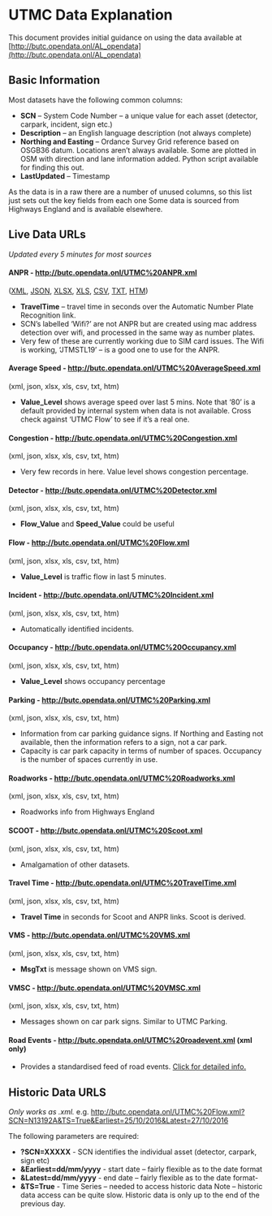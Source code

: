 # UTMC Data Explanation

This document provides initial guidance on using the data available at [http://butc.opendata.onl/AL_opendata](http://butc.opendata.onl/AL_opendata)

## Basic Information

Most datasets have the following common columns:
-	**SCN** – System Code Number – a unique value for each asset (detector, carpark, incident, sign etc.)
-	**Description** – an English language description (not always complete)
-	**Northing and Easting** – Ordance Survey Grid reference based on OSGB36 datum. Locations aren’t always available. Some are plotted in OSM with direction and lane information added. Python script available for finding this out.
-	**LastUpdated** – Timestamp

As the data is in a raw there are a number of unused columns, so this list just sets out the key fields from each one
Some data is sourced from Highways England and is available elsewhere.

## Live Data URLs 

*Updated every 5 minutes for most sources*

#### ANPR - http://butc.opendata.onl/UTMC%20ANPR.xml 
([XML](http://butc.opendata.onl/UTMC%20ANPR.xml), [JSON](http://butc.opendata.onl/UTMC%20ANPR.json), [XLSX](http://butc.opendata.onl/UTMC%20ANPR.xlsx), [XLS](http://butc.opendata.onl/UTMC%20ANPR.xls), [CSV](http://butc.opendata.onl/UTMC%20ANPR.csv), [TXT](http://butc.opendata.onl/UTMC%20ANPR.txt), [HTM](http://butc.opendata.onl/UTMC%20ANPR.htm))

-	**TravelTime** – travel time in seconds over the Automatic Number Plate Recognition link.
-	SCN’s labelled ‘Wifi?’ are not ANPR but are created using mac address detection over wifi, and processed in the same way as number plates.
-	Very few of these are currently working due to SIM card issues. The Wifi is working, ‘JTMSTL19’ – is a good one to use for the ANPR.

#### Average Speed - http://butc.opendata.onl/UTMC%20AverageSpeed.xml 
(xml, json, xlsx, xls, csv, txt, htm)

-	**Value_Level** shows average speed over last 5 mins. Note that ‘80’ is a default provided by internal system when data is not available. Cross check against ‘UTMC Flow’ to see if it’s a real one.

#### Congestion  - http://butc.opendata.onl/UTMC%20Congestion.xml 
(xml, json, xlsx, xls, csv, txt, htm)

-	Very few records in here. Value level shows congestion percentage.

#### Detector - http://butc.opendata.onl/UTMC%20Detector.xml 
(xml, json, xlsx, xls, csv, txt, htm)

-	**Flow_Value** and **Speed_Value** could be useful

#### Flow - http://butc.opendata.onl/UTMC%20Flow.xml 
(xml, json, xlsx, xls, csv, txt, htm)

-	**Value_Level** is traffic flow in last 5 minutes.

#### Incident - http://butc.opendata.onl/UTMC%20Incident.xml 
(xml, json, xlsx, xls, csv, txt, htm)

-	Automatically identified incidents.

#### Occupancy - http://butc.opendata.onl/UTMC%20Occupancy.xml 
(xml, json, xlsx, xls, csv, txt, htm)

-	**Value_Level** shows occupancy percentage

#### Parking - http://butc.opendata.onl/UTMC%20Parking.xml 
(xml, json, xlsx, xls, csv, txt, htm)

-	Information from car parking guidance signs. If Northing and Easting not available, then the information refers to a sign, not a car park.
-	Capacity is car park capacity in terms of number of spaces. Occupancy is the number of spaces currently in use.

#### Roadworks - http://butc.opendata.onl/UTMC%20Roadworks.xml 
(xml, json, xlsx, xls, csv, txt, htm)

-	Roadworks info from Highways England

#### SCOOT - http://butc.opendata.onl/UTMC%20Scoot.xml 
(xml, json, xlsx, xls, csv, txt, htm)

-	Amalgamation of other datasets.

#### Travel Time - http://butc.opendata.onl/UTMC%20TravelTime.xml 
(xml, json, xlsx, xls, csv, txt, htm)

-	**Travel Time** in seconds for Scoot and ANPR links. Scoot is derived.

#### VMS - http://butc.opendata.onl/UTMC%20VMS.xml 
(xml, json, xlsx, xls, csv, txt, htm)

-	**MsgTxt** is message shown on VMS sign.

#### VMSC - http://butc.opendata.onl/UTMC%20VMSC.xml 
(xml, json, xlsx, xls, csv, txt, htm)

-	Messages shown on car park signs. Similar to UTMC Parking.

#### Road Events - http://butc.opendata.onl/UTMC%20roadevent.xml (xml only)

-	Provides a standardised feed of road events. [Click for detailed info.](http://butc.opendata.onl/roadevent.xml?help=True) 

## Historic Data URLS

*Only works as .xml.* 
e.g. http://butc.opendata.onl/UTMC%20Flow.xml?SCN=N13192A&TS=True&Earliest=25/10/2016&Latest=27/10/2016

The following parameters are required:
-	**?SCN=XXXXX** - SCN identifies the individual asset (detector, carpark, sign etc)
-	**&Earliest=dd/mm/yyyy** - start date – fairly flexible as to the date format
-	**&Latest=dd/mm/yyyy** - end date – fairly flexible as to the date format-
-	**&TS=True** - Time Series – needed to access historic data
Note – historic data access can be quite slow. Historic data is only up to the end of the previous day.
